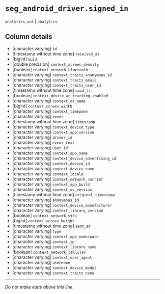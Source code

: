 # `seg_android_driver.signed_in`
`analytics_uat` | `analytics`

## Column details
* [character varying] `id`
* [timestamp without time zone] `received_at`
* [bigint]    `uuid`
* [double precision] `context_screen_density`
* [boolean]   `context_network_bluetooth`
* [character varying] `context_traits_anonymous_id`
* [character varying] `context_traits_email`
* [character varying] `context_traits_user_id`
* [timestamp without time zone] `uuid_ts`
* [boolean]   `context_device_ad_tracking_enabled`
* [character varying] `context_os_name`
* [bigint]    `context_screen_width`
* [character varying] `context_timezone`
* [character varying] `event`
* [timestamp without time zone] `timestamp`
* [character varying] `context_device_type`
* [character varying] `context_app_version`
* [character varying] `driver_id`
* [character varying] `event_text`
* [character varying] `user_id`
* [character varying] `context_app_name`
* [character varying] `context_device_advertising_id`
* [character varying] `context_device_id`
* [character varying] `context_device_name`
* [character varying] `context_locale`
* [character varying] `context_network_carrier`
* [character varying] `context_app_build`
* [character varying] `context_os_version`
* [timestamp without time zone] `original_timestamp`
* [character varying] `anonymous_id`
* [character varying] `context_device_manufacturer`
* [character varying] `context_library_version`
* [boolean]   `context_network_wifi`
* [bigint]    `context_screen_height`
* [timestamp without time zone] `sent_at`
* [character varying] `type`
* [character varying] `context_app_namespace`
* [character varying] `context_ip`
* [character varying] `context_library_name`
* [boolean]   `context_network_cellular`
* [character varying] `context_user_agent`
* [character varying] `username`
* [character varying] `context_device_model`
* [character varying] `context_traits_name`

-------------------------------------------------------------------------------
*Do not make edits above this line.*
